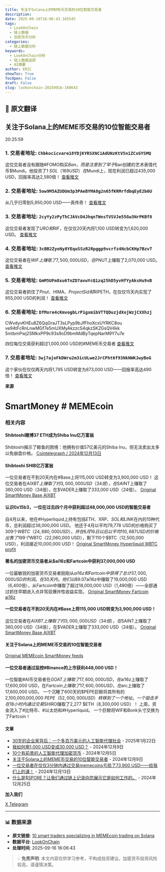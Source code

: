 ```yaml
---
title: 专注于Solana上的MEME币交易的10位智能交易者
description: 
date: 2025-09-16T16:06:43.345545
tags:
  - LookOnChain
  - 链上数据
  - 加密货币分析
categories:
  - 链上数据分析
keywords:
  - LookOnChain分析
  - 链上数据追踪
  - AI摘要
author: ERIC
showToc: True
TocOpen: False
draft: False
slug: lookonchain-20250916-160643
---
```


## 📝 原文翻译

<div class='translation-content'>

## 关注于Solana上的MEME币交易的10位智能交易者

20:25:59

### 1. 交易者地址: `Chbkocicvare18YDjKYRSXNC1AdUNzKtV5n1ZCxGYSMQ`

这位交易者没有跟随#FOMO购买$Ban，而是注意到了早于$Ban创建的艺术表情代币$Mundi。他投资了1 $SOL（169 USD）在$Mundi上，现在利润已超过435,000 USD，回报率高达2,580倍！
[查看推文](https://x.com/lookonchain/status/1863090748671045680)

### 2. 交易者地址: `5ow9M5AZUDUm3p3PAeBYMA8g2n65fKRMrfdbqEyE2b6U`

从几乎归零到5,950,000 USD——真传奇！
[查看推文](https://x.com/lookonchain/status/1859964315325124709)

### 3. 交易者地址: `2cyYy2zPyThCJAVcD4JhqnTWnsTVSVJe55Gw3NrPKBf8`

这位交易者发现了$URO和$RIF，在仅仅20天内将1,100 USD转变为1,620,000 USD。
[查看推文](https://x.com/lookonchain/status/1857975445645570434)

### 4. 交易者地址: `3cBB2ZyoNy8YEquSSzR2Rpggp9vcrfz4NcbCKHp7BzvT`

这位交易者在$WIF上赚取了7,500,000 USD，在$PNUT上赚取了2,070,000 USD。
[查看推文](https://x.com/lookonchain/status/1857289999445885358)

### 5. 交易者地址: `GmM5UFm8xu6TnZD7avwYcQ1zq25hD5yvHfYyAksHu9vB`

这位交易者抓住了$Pnut、$HIMA、$ProjectSid和$RIPETH，在仅仅15天内实现了955,000 USD的利润！
[查看推文](https://x.com/lookonchain/status/1852793309309366502)

### 6. 交易者地址: `DfMxre4cKmvogbLrPigxmibVTTQDuzjdXojWzjCXXhzj`

CWvdyvKHEu8Z6QqGraJT3sLPyp9bJfFhoXcxUYRKC8ou
ve94tFcRnLnwMGf7e5mUXMyAkzzcS4qkzSKZGsQV4kk
5mtbmPwj2SMkxPP9c93s9oD9bmMdByTqepNarM9Y7u7e

四位每位交易获利超过1,000,000 USD的#MEME币交易者
[查看推文](https://x.com/lookonchain/status/1851909345430376684)

### 7. 交易者地址: `3wj7ajoFkDWru2m3icULwe2JrCPht6f93NkNWKJwyBoG`

这个家伙在仅仅两天内将1,795 USD转变为873,000 USD——回报率高达490倍！
[查看推文](https://x.com/lookonchain/status/1850412480360857868)

**来源**

# SmartMoney # MEMEcoin

### 相关内容

#### Shibtoshi赌博37 ETH成为Shiba Inu亿万富翁
Shibtoshi揭示了鲸鱼的困境：他拥有价值57亿美元的Shiba Inu，但无法卖出太多以免崩盘价格。
[Cointelegraph / 2024年12月13日](https://cointelegraph.com/)

#### Shibtoshi SHIB亿万富翁
一位交易者在不到20天内在#Base上将115,000 USD转变为3,900,000 USD！
这位交易者在$AIXBT上赚取了约3,000,000 USD（34倍），在$SAINT上赚取了360,000 USD（34倍），在$VADER上赚取了333,000 USD（24倍）。
[Original SmartMoney Base AIXBT](https://smartmoney.com/)

#### 认识0x15b3，一位在过去四个月中获利超过48,000,000 USD的智能交易者
自4月以来，他在#Hyperliquid上持有包括$ETH、$XRP、$SOL和$LINK在内的15种代币，总利润超过38,000,000 USD。
他还于4月以平均79,778 USD的价格购买了309个$WBTC（24,680,000 USD），并在6月16日以后以平均110,687 USD的价格出售了199个$WBTC（22,060,000 USD），剩下110个$BTC（12,500,000 USD），利润接近10,000,000 USD！
[Original SmartMoney Hyperliquid WBTC profit](https://smartmoney.com/)

#### 著名的加密货币交易者从$ai16z和Fartcoin中获利37,000,000 USD
一位最敏锐的加密货币交易者刚刚从$ai16z和Fartcoin中获得了总计37,000,000 USD的利润。
在30天内，他们以89.07%的胜率从$ai16z中赚取了19,000,000 USD（6,400倍），从Fartcoin中赚取了超过18,000,000 USD（1,490倍）——全部通过抓住早期进入点并驾驭爆炸性收益实现。
[Original SmartMoney Fartcoin ai16z](https://smartmoney.com/)

#### 一位交易者在不到20天内在#Base上将115,000 USD转变为3,900,000 USD！
这位交易者在$AIXBT上赚取了约3,000,000 USD（34倍），在$SAINT上赚取了360,000 USD（34倍），在$VADER上赚取了333,000 USD（24倍）。
[Original SmartMoney Base AIXBT](https://smartmoney.com/)

#### 关注于Solana上的MEME币交易的10位智能交易者
[Original MEMEcoin SmartMoney feeds](https://smartmoney.com/)

#### 一位交易者通过监控#Binance的上市获利448,000 USD！
一位智能#AI币交易者在$GOAT上赚取了17,600,000 USD，在$ai16z上赚取了17,600,000 USD，在$Fartcoin上赚取了17,600,000 USD，在$arc上赚取了17,600,000 USD。
一个沉睡了600天的$PEPE巨鲸将其所有的2,100,000,000,000 $PEPE（52,000,000 USD）转移到了一个地址。
一个狙击手在18小时内通过交易$SHIRO赚取了2,277 $ETH（8,300,000 USD）！
上周，资金流入了#比特币、#以太坊和#Hyperliquid。
一个巨鲸将WIF和Bonk头寸交换为了Fartcoin！

#### 文章

- [30岁的企业家背后：一个多百万美元的人工智能代理社会](https://smartmoney.com/) - 2025年1月22日
- [我如何用1,000 USD变成30,000 USD？](https://smartmoney.com/) - 2024年12月9日
- [10个有前景的人工智能代理加密货币](https://smartmoney.com/) - 2024年12月5日
- [关注于Solana上的MEME币交易的10位智能交易者](https://smartmoney.com/) - 2024年12月9日
- [一位交易者在仅仅3分钟内通过交易memecoins亏损了73,900 USD——给我们上的课！](https://smartmoney.com/) - 2024年12月13日
- [什么是$SPORE？让我们通过链上记录向您展示它是如何工作的。](https://smartmoney.com/) - 2024年12月25日

**加入我们**

[X Telegram](https://telegram.me/)

</div>

---

### 📊 数据来源

- **原文链接**: [10 smart traders specializing in MEMEcoin trading on Solana](https://www.lookonchain.com/articles/1029)
- **数据平台**: [LookOnChain](https://www.lookonchain.com)
- **处理时间**: 2025-09-16 16:06:43

> 💡 **免责声明**: 本文内容仅供学习参考，不构成投资建议。加密货币投资风险较高，请谨慎决策。

